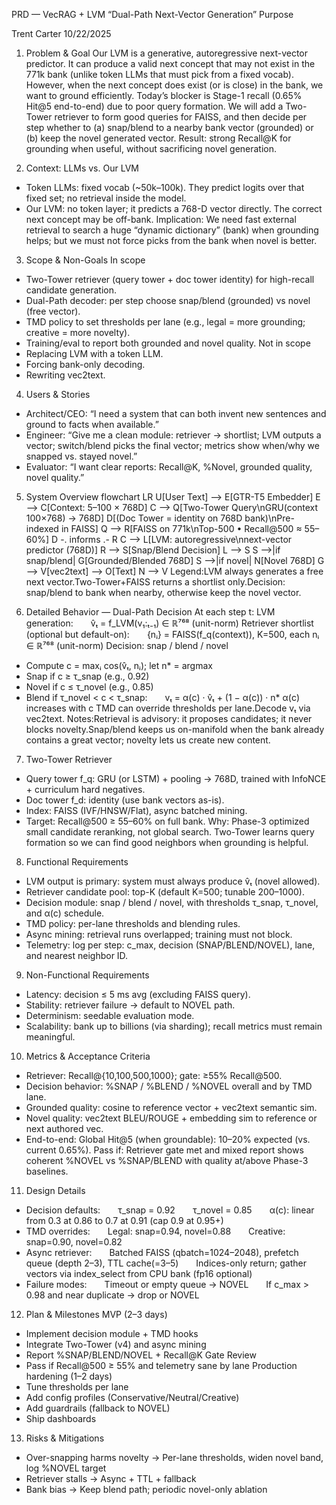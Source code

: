 PRD — VecRAG + LVM “Dual-Path Next-Vector Generation”
Purpose

Trent Carter
10/22/2025

1) Problem & Goal
Our LVM is a generative, autoregressive next-vector predictor. It can produce a valid next concept that may not exist in the 771k bank (unlike token LLMs that must pick from a fixed vocab). However, when the next concept does exist (or is close) in the bank, we want to ground efficiently. Today’s blocker is Stage-1 recall (0.65% Hit@5 end-to-end) due to poor query formation. We will add a Two-Tower retriever to form good queries for FAISS, and then decide per step whether to (a) snap/blend to a nearby bank vector (grounded) or (b) keep the novel generated vector. Result: strong Recall@K for grounding when useful, without sacrificing novel generation.

2) Context: LLMs vs. Our LVM
* Token LLMs: fixed vocab (~50k–100k). They predict logits over that fixed set; no retrieval inside the model.
* Our LVM: no token layer; it predicts a 768-D vector directly. The correct next concept may be off-bank.
Implication: We need fast external retrieval to search a huge “dynamic dictionary” (bank) when grounding helps; but we must not force picks from the bank when novel is better.

3) Scope & Non-Goals
In scope
* Two-Tower retriever (query tower + doc tower identity) for high-recall candidate generation.
* Dual-Path decoder: per step choose snap/blend (grounded) vs novel (free vector).
* TMD policy to set thresholds per lane (e.g., legal = more grounding; creative = more novelty).
* Training/eval to report both grounded and novel quality.
Not in scope
* Replacing LVM with a token LLM.
* Forcing bank-only decoding.
* Rewriting vec2text.

4) Users & Stories
* Architect/CEO: “I need a system that can both invent new sentences and ground to facts when available.”
* Engineer: “Give me a clean module: retriever → shortlist; LVM outputs a vector; switch/blend picks the final vector; metrics show when/why we snapped vs. stayed novel.”
* Evaluator: “I want clear reports: Recall@K, %Novel, grounded quality, novel quality.”

5) System Overview
flowchart LR
  U[User Text] --> E[GTR-T5 Embedder]
  E --> C[Context: 5–100 × 768D]
  C --> Q[Two-Tower Query\nGRU(context 100×768) → 768D]
  D[(Doc Tower = identity on 768D bank)\nPre-indexed in FAISS]
  Q --> R[FAISS on 771k\nTop-500 • Recall@500 ≈ 55–60%]
  D -. informs .- R
  C --> L[LVM: autoregressive\nnext-vector predictor (768D)]
  R --> S[Snap/Blend Decision]
  L --> S
  S -->|if snap/blend| G[Grounded/Blended 768D]
  S -->|if novel| N[Novel 768D]
  G --> V[vec2text] --> O[Text]
  N --> V
Legend:LVM always generates a free next vector.Two-Tower+FAISS returns a shortlist only.Decision: snap/blend to bank when nearby, otherwise keep the novel vector.

6) Detailed Behavior — Dual-Path Decision
At each step t:
LVM generation:  v̂ₜ = f_LVM(v₁:ₜ₋₁) ∈ ℝ⁷⁶⁸ (unit-norm)
Retriever shortlist (optional but default-on):  {nᵢ} = FAISS(f_q(context)), K=500, each nᵢ ∈ ℝ⁷⁶⁸ (unit-norm)
Decision: snap / blend / novel
* Compute c = maxᵢ cos(v̂ₜ, nᵢ); let n* = argmax
* Snap if c ≥ τ_snap (e.g., 0.92)
* Novel if c ≤ τ_novel (e.g., 0.85)
* Blend if τ_novel < c < τ_snap:  vₜ = α(c) · v̂ₜ + (1 − α(c)) · n*
α(c) increases with c
TMD can override thresholds per lane.Decode vₜ via vec2text.
Notes:Retrieval is advisory: it proposes candidates; it never blocks novelty.Snap/blend keeps us on-manifold when the bank already contains a great vector; novelty lets us create new content.

7) Two-Tower Retriever
* Query tower f_q: GRU (or LSTM) + pooling → 768D, trained with InfoNCE + curriculum hard negatives.
* Doc tower f_d: identity (use bank vectors as-is).
* Index: FAISS (IVF/HNSW/Flat), async batched mining.
* Target: Recall@500 ≥ 55–60% on full bank.
Why: Phase-3 optimized small candidate reranking, not global search. Two-Tower learns query formation so we can find good neighbors when grounding is helpful.

8) Functional Requirements
* LVM output is primary: system must always produce v̂ₜ (novel allowed).
* Retriever candidate pool: top-K (default K=500; tunable 200–1000).
* Decision module: snap / blend / novel, with thresholds τ_snap, τ_novel, and α(c) schedule.
* TMD policy: per-lane thresholds and blending rules.
* Async mining: retrieval runs overlapped; training must not block.
* Telemetry: log per step: c_max, decision (SNAP/BLEND/NOVEL), lane, and nearest neighbor ID.

9) Non-Functional Requirements
* Latency: decision ≤ 5 ms avg (excluding FAISS query).
* Stability: retriever failure → default to NOVEL path.
* Determinism: seedable evaluation mode.
* Scalability: bank up to billions (via sharding); recall metrics must remain meaningful.

10) Metrics & Acceptance Criteria
* Retriever: Recall@{10,100,500,1000}; gate: ≥55% Recall@500.
* Decision behavior: %SNAP / %BLEND / %NOVEL overall and by TMD lane.
* Grounded quality: cosine to reference vector + vec2text semantic sim.
* Novel quality: vec2text BLEU/ROUGE + embedding sim to reference or next authored vec.
* End-to-end: Global Hit@5 (when groundable): 10–20% expected (vs. current 0.65%).
Pass if: Retriever gate met and mixed report shows coherent %NOVEL vs %SNAP/BLEND with quality at/above Phase-3 baselines.

11) Design Details
* Decision defaults:  τ_snap = 0.92  τ_novel = 0.85  α(c): linear from 0.3 at 0.86 to 0.7 at 0.91 (cap 0.9 at 0.95+)
* TMD overrides:  Legal: snap=0.94, novel=0.88  Creative: snap=0.90, novel=0.82
* Async retriever:  Batched FAISS (qbatch=1024–2048), prefetch queue (depth 2–3), TTL cache(=3–5)  Indices-only return; gather vectors via index_select from CPU bank (fp16 optional)
* Failure modes:  Timeout or empty queue → NOVEL  If c_max > 0.98 and near duplicate → drop or NOVEL

12) Plan & Milestones
MVP (2–3 days)
* Implement decision module + TMD hooks
* Integrate Two-Tower (v4) and async mining
* Report %SNAP/BLEND/NOVEL + Recall@K
Gate Review
* Pass if Recall@500 ≥ 55% and telemetry sane by lane
Production hardening (1–2 days)
* Tune thresholds per lane
* Add config profiles (Conservative/Neutral/Creative)
* Add guardrails (fallback to NOVEL)
* Ship dashboards

13) Risks & Mitigations
* Over-snapping harms novelty → Per-lane thresholds, widen novel band, log %NOVEL target
* Retriever stalls → Async + TTL + fallback
* Bank bias → Keep blend path; periodic novel-only ablation
